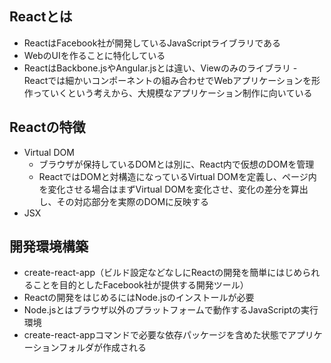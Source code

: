 ## Reactとは
- ReactはFacebook社が開発しているJavaScriptライブラリである
- WebのUIを作ることに特化している
- ReactはBackbone.jsやAngular.jsとは違い、Viewのみのライブラリ
-　Reactでは細かいコンポーネントの組み合わせでWebアプリケーションを形作っていくという考えから、大規模なアプリケーション制作に向いている

## Reactの特徴
- Virtual DOM
  - ブラウザが保持しているDOMとは別に、React内で仮想のDOMを管理
  - ReactではDOMと対構造になっているVirtual DOMを定義し、ページ内を変化させる場合はまずVirtual DOMを変化させ、変化の差分を算出し、その対応部分を実際のDOMに反映する
- JSX

## 開発環境構築
- create-react-app（ビルド設定などなしにReactの開発を簡単にはじめられることを目的としたFacebook社が提供する開発ツール）
- Reactの開発をはじめるにはNode.jsのインストールが必要
- Node.jsとはブラウザ以外のプラットフォームで動作するJavaScriptの実行環境
- create-react-appコマンドで必要な依存パッケージを含めた状態でアプリケーションフォルダが作成される